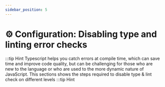 ```yaml
---
sidebar_position: 5
---
```


# ⚙️ Configuration: Disabling type and linting error checks

:::tip Hint
Typescript helps you catch errors at compile time, which can save time and improve code quality, but can be challenging for those who are new to the language or who are used to the more dynamic nature of JavaScript. This sections shows the steps required to disable type & lint check on different levels
:::tip Hint